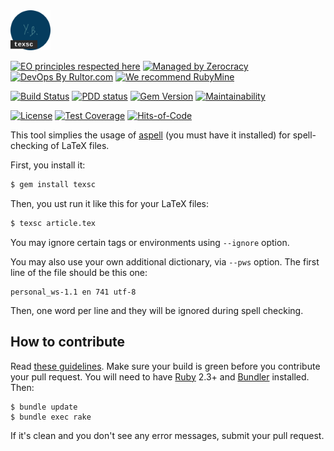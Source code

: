<img src="/logo.svg" width="64px"/>

[![EO principles respected here](https://www.elegantobjects.org/badge.svg)](https://www.elegantobjects.org)
[![Managed by Zerocracy](https://www.0crat.com/badge/C3RFVLU72.svg)](https://www.0crat.com/p/C3RFVLU72)
[![DevOps By Rultor.com](http://www.rultor.com/b/yegor256/texsc)](http://www.rultor.com/p/yegor256/texsc)
[![We recommend RubyMine](https://www.elegantobjects.org/rubymine.svg)](https://www.jetbrains.com/ruby/)

[![Build Status](https://travis-ci.org/yegor256/texsc.svg)](https://travis-ci.org/yegor256/texsc)
[![PDD status](http://www.0pdd.com/svg?name=yegor256/texsc)](http://www.0pdd.com/p?name=yegor256/texsc)
[![Gem Version](https://badge.fury.io/rb/texsc.svg)](http://badge.fury.io/rb/texsc)
[![Maintainability](https://api.codeclimate.com/v1/badges/7593273bfae71f87ea8c/maintainability)](https://codeclimate.com/github/yegor256/texsc/maintainability)

[![License](https://img.shields.io/badge/license-MIT-green.svg)](https://github.com/yegor256/takes/texsc/master/LICENSE.txt)
[![Test Coverage](https://img.shields.io/codecov/c/github/yegor256/texsc.svg)](https://codecov.io/github/yegor256/texsc?branch=master)
[![Hits-of-Code](https://hitsofcode.com/github/yegor256/texsc)](https://hitsofcode.com/view/github/yegor256/texsc)

This tool simplies the usage of [aspell](http://aspell.net/)
(you must have it installed)
for spell-checking of LaTeX files.

First, you install it:

```bash
$ gem install texsc
```

Then, you ust run it like this for your LaTeX files:

```bash
$ texsc article.tex
```

You may ignore certain tags or environments using `--ignore` option.

You may also use your own additional dictionary, via `--pws` option.
The first line of the file should be this one:

```
personal_ws-1.1 en 741 utf-8
```

Then, one word per line and they will be ignored during spell checking.

## How to contribute

Read [these guidelines](https://www.yegor256.com/2014/04/15/github-guidelines.html).
Make sure your build is green before you contribute
your pull request. You will need to have [Ruby](https://www.ruby-lang.org/en/) 2.3+ and
[Bundler](https://bundler.io/) installed. Then:

```
$ bundle update
$ bundle exec rake
```

If it's clean and you don't see any error messages, submit your pull request.
